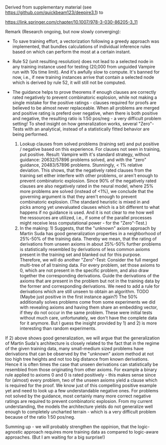 Derived from supplementary material (see https://github.com/quickbeam123/deepire3.1) to 

https://link.springer.com/chapter/10.1007/978-3-030-86205-3_11

Remark (Research ongoing, but now slowly converging):

- To save training effort, a vectorization following a greedy approach was implemented, that bundles calculations of individual inference rules based on which can perform the most at a certain instant.

- Rule 52 (unit resulting resolution) does not lead to a selected node in any training instance used for testing (20,000 from unguided Vampire run with 10s time limit). And it's awfully slow to compute. It's banned for now, i.e., if new training instances arrive that contain a selected node which is derived by rule 52, it will still not be computed.

- The guidance helps to prove theorems if enough clauses are correctly rated negatively to prevent combinatoric explosion, while not making a single mistake for the positive ratings - clauses required for proofs are believed to be almost never replaceable. When all problems are merged and positive rating is preferd over negative, when there is both positive and negative, the resulting ratio is 1:50 pos/neg - a very difficult problem setting! To shed insight on how generalization works, several "Zero"-Tests with an analytical, instead of a statistically fitted behavior are being performed.
  1) Lookup clauses from solved problems (training set) and put positive / negative based on this experience. For clauses not seen in training, put positive. Result: Vampire with it's standard strategy, without guidance: 20632/57896 problems solved, and with the "zero" guidance, 20483/57896 problems. Stunningly, < 1% relative deviation. This shows, that the negatively rated clauses from the training set either interfere with other problems, or aren't enough to prevent combinatoric explosion. Since 90% of the negatively rated clauses are also negatively rated in the neural model, where 25% more problems are solved (instead of <1%), we conclude that the governing argument is that they aren't enough to prevent combinatoric explosion. (The standard heuristic is mixed in and picks among yet unevaluated clauses which is a bit different to what happens if no guidance is used. And it is not clear to me how well the ressources are utilized, i.e., if some of the parallel processes might receive less computational power - for the "Zero"-Test.)
  2) In the making: 1) Suggests, that the "unknown" axiom approach by Martin Suda has good generalization properties in a neighborhood of 25%-50% of the training data. Thereby we mean, that the rating of derivations from unseen axioms in about 25%-50% further problems is statistically resembled by derivations of less common axioms present in the training set and blanked out for this purpose. Therefore, we will do another "Zero"-Test: Consider the full merged multi-tree of all training data. For every problem, set those axioms to 0, which are not present in the specific problem, and also draw together the corresponding derivations. Guide the derivations of the axioms that are present in the problem but not in the training data by the former and corresponding derivations. We need to add a rule for derivations which are still unseen to obtain an algorithm. TODO (Maybe just positive in the first instance again?) The 50% additionally solves problems come from some experiments we did with revealing axioms and having them share an embedding vector, if they do not occur in the same problem. These were initial tests without much care, unfortunately, we don't have the complete data for it anymore. But I guess the insight provided by 1) and 2) is more interesting than random experiments.

If 2) above shows good generalization, we will argue that the generalization of Martin Suda's architecture is closely related to the fact that in the regime of the given training data, many small-medium sized problems have derivations that can be observed by the "unknown" axiom method at not too high tree heights and not too big distance from known derivations. Hence it is often times the case that unseen derivations can statistically be resembled from those originating from other axioms. For example a binary rule applied to axioms 0 and 0 is rated positively - this makes sense since for (almost) every problem, two of the unseen axioms yield a clause which is required for the proof. We know just of this compelling positive example yet and need to look up a few understandable negative ones. For problems not solved by the guidance, most certainly many more correct negative ratings are required to prevent combinatoric explosion. From my current understanding, the models the architecture yields do not generalize well enough to completely uncharted terrain - which is a very difficult problem because of the ratio 1:50 pos/neg.

Summing up - we will probably strengthen the oppinion, that the logic-agnostic approach requires more training data as compared to logic-aware approaches. (But I am waiting for a big surprise!)
